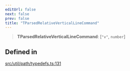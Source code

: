 ```yaml
---
editUrl: false
next: false
prev: false
title: "TParsedRelativeVerticalLineCommand"
---
```


> **TParsedRelativeVerticalLineCommand**: [`"v"`, `number`]

## Defined in

[src/util/path/typedefs.ts:131](https://github.com/fabricjs/fabric.js/blob/v6.0.0-rc4/src/util/path/typedefs.ts#L131)

